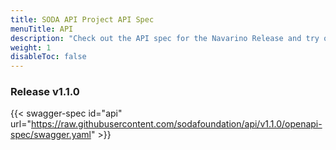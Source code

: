 ```yaml
---
title: SODA API Project API Spec
menuTitle: API
description: "Check out the API spec for the Navarino Release and try out the APIs without having to install the system."
weight: 1
disableToc: false
---
```

### Release v1.1.0  

{{< swagger-spec id="api" url="https://raw.githubusercontent.com/sodafoundation/api/v1.1.0/openapi-spec/swagger.yaml" >}}